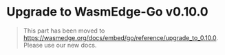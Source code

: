 # Upgrade to WasmEdge-Go v0.10.0

> This part has been moved to  <https://wasmedge.org/docs/embed/go/reference/upgrade_to_0.10.0>. Please use our new docs.
